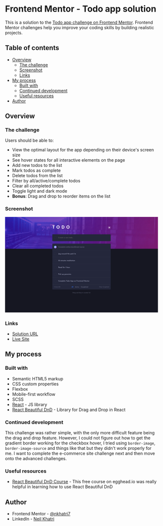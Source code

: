 # Frontend Mentor - Todo app solution

This is a solution to the [Todo app challenge on Frontend Mentor](https://www.frontendmentor.io/challenges/todo-app-Su1_KokOW). Frontend Mentor challenges help you improve your coding skills by building realistic projects. 

## Table of contents

- [Overview](#overview)
  - [The challenge](#the-challenge)
  - [Screenshot](#screenshot)
  - [Links](#links)
- [My process](#my-process)
  - [Built with](#built-with)
  - [Continued development](#continued-development)
  - [Useful resources](#useful-resources)
- [Author](#author)

## Overview

### The challenge

Users should be able to:

- View the optimal layout for the app depending on their device's screen size
- See hover states for all interactive elements on the page
- Add new todos to the list
- Mark todos as complete
- Delete todos from the list
- Filter by all/active/complete todos
- Clear all completed todos
- Toggle light and dark mode
- **Bonus**: Drag and drop to reorder items on the list

### Screenshot

![](./design/completed-screenshots/completed-desktop.png)

### Links

- [Solution URL](https://www.frontendmentor.io/solutions/mobile-first-todo-app-built-with-react-beautiful-dnd-and-scss-Xdh0JtK8r)
- [Live Site](https://nkhatri7.github.io/todo-app/)

## My process

### Built with

- Semantic HTML5 markup
- CSS custom properties
- Flexbox
- Mobile-first workflow
- SCSS
- [React](https://reactjs.org/) - JS library
- [React Beautiful DnD](https://github.com/atlassian/react-beautiful-dnd) - Library for Drag and Drop in React

### Continued development

This challenge was rather simple, with the only more difficult feature being the drag and drop feature. However, I could not figure out how to get the gradient border working for the checkbox hover, I tried using `border-image`, `border-image-source` and things like that but they didn't work properly for me. I want to complete the e-commerce site challenge next and then move onto the advanced challenges.

### Useful resources

- [React Beautiful DnD Course](https://egghead.io/courses/beautiful-and-accessible-drag-and-drop-with-react-beautiful-dnd) - This free course on egghead.io was really helpful in learning how to use React Beautiful DnD

## Author

- Frontend Mentor - [@nkhatri7](https://www.frontendmentor.io/profile/nkhatri7)
- LinkedIn - [Neil Khatri](https://www.linkedin.com/in/neilkhatri/)
